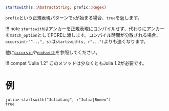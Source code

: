 ```julia
startswith(s::AbstractString, prefix::Regex)
```

`prefix`という正規表現パターンで`s`が始まる場合、`true`を返します。

!!! note
    `startswith`はアンカーを正規表現にコンパイルせず、代わりにアンカーを`match_option`としてPCREに渡します。コンパイル時間が分散される場合、`occursin(r"^...", s)`は`startswith(s, r"...")`よりも速くなります。


他に[`occursin`](@ref)や[`endswith`](@ref)を参照してください。

!!! compat "Julia 1.2"
    このメソッドは少なくともJulia 1.2が必要です。


# 例

```jldoctest
julia> startswith("JuliaLang", r"Julia|Romeo")
true
```
